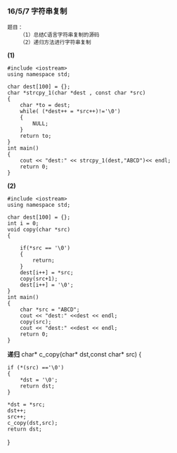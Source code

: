 ### 16/5/7 字符串复制 ###
	题目：
		（1）总结C语言字符串复制的源码
		（2）递归方法进行字符串复制
**(1)**

	#include <iostream>
	using namespace std;

	char dest[100] = {};
	char *strcpy_1(char *dest , const char *src)
	{
	    char *to = dest;
	    while( (*dest++ = *src++)!='\0')
	    {
	        NULL;
	    }
	    return to;
	}
	int main()
	{
	    cout << "dest:" << strcpy_1(dest,"ABCD")<< endl;
	    return 0;
	}
**(2)**

	#include <iostream>
	using namespace std;
	
	char dest[100] = {};
	int i = 0;
	void copy(char *src)
	{
	
	    if(*src == '\0')
	    {
	        return;
	    }
	    dest[i++] = *src;
	    copy(src+1);
	    dest[i++] = '\0';
	}
	int main()
	{
	    char *src = "ABCD";
	    cout << "dest:" <<dest << endl;
	    copy(src);
	    cout << "dest:" <<dest << endl;
	    return 0;
	}

**递归**
	char* c_copy(char* dst,const char* src)
{

	if (*(src) =='\0')
	{
		*dst = '\0';
		return dst;
	}
	
	*dst = *src;
	dst++;
	src++;
	c_copy(dst,src);
	return dst;
}
	
